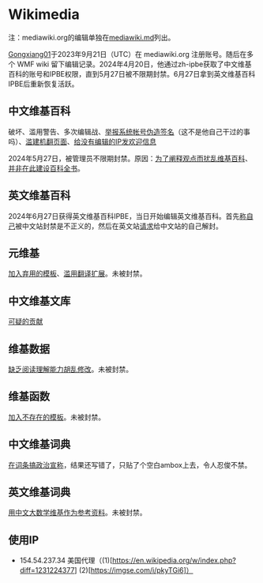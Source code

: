 # Wikimedia
注：mediawiki.org的编辑单独在[mediawiki.md](mediawiki.md)列出。

[Gongxiang01](https://meta.wikimedia.org/wiki/Special:CentralAuth/Gongxiang01)于2023年9月21日（UTC）在 mediawiki.org 注册账号。随后在多个 WMF wiki 留下编辑记录。2024年4月20日，他通过zh-ipbe获取了中文维基百科的账号和IPBE权限，直到5月27日被不限期封禁。6月27日拿到英文维基百科IPBE后重新恢复活跃。

## 中文维基百科
破坏、滥用警告、多次编辑战、[举报系统帐号伪造签名](https://zh.wikipedia.org/wiki/Special:Diff/82797524)（这不是他自己干过的事吗）、[滥建机翻页面](https://zh.wikipedia.org/wiki/Special:Log?logid=14282536)、[给没有编辑的IP发欢迎信息](https://zh.wikipedia.org/wiki/Special:Diff/82787455)

2024年5月27日，被管理员不限期封禁。原因：[为了阐释观点而扰乱维基百科](https://zh.wikipedia.org/wiki/Wikipedia:POINT)、[并非在此建设百科全书](https://zh.wikipedia.org/wiki/Wikipedia:NOTHERE)。

## 英文维基百科
2024年6月27日获得英文维基百科IPBE，当日开始编辑英文维基百科。首先[称自己](https://en.wikipedia.org/wiki/User:Gongxiang01)被中文站封禁是不正义的，然后在英文站[请求](https://en.wikipedia.org/wiki/Wikipedia:Help_desk#Help_in_Chinese_Wikipedia's_block)给中文站的自己解封。

## 元维基
[加入弃用的模板](https://meta.wikimedia.org/wiki/Special:Diff/25644676)、[滥用翻译扩展](https://meta.wikimedia.org/wiki/Special:PageHistory/Proposals_for_new_projects/zh)。未被封禁。

## 中文维基文库
[可疑的贡献](https://zh.wikisource.org/wiki/Special:Diff/2313925)

## 维基数据
[缺乏阅读理解能力胡乱修改](https://www.wikidata.org/wiki/Special:PageHistory/Q40262545)。未被封禁。

## 维基函数
[加入不存在的模板](https://www.wikifunctions.org/wiki/Special:Diff/53818)。未被封禁。

## 中文维基词典
[在词条搞政治宣称](https://zh.wiktionary.org/wiki/Special:Diff/7865690)，结果还写错了，只贴了个空白ambox上去，令人忍俊不禁。

## 英文维基词典
[用中文大数学维基作为参考资料](https://en.wiktionary.org/wiki/Special:Diff/66035147/76776646)。未被封禁。

## 使用IP
- 154.54.237.34 美国代理（(1)[https://en.wikipedia.org/w/index.php?diff=1231224377] (2)[https://imgse.com/i/pkyTGi6]）
